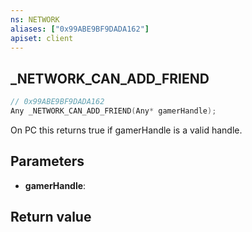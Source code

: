 ```yaml
---
ns: NETWORK
aliases: ["0x99ABE9BF9DADA162"]
apiset: client
---
```

## _NETWORK_CAN_ADD_FRIEND

```c
// 0x99ABE9BF9DADA162
Any _NETWORK_CAN_ADD_FRIEND(Any* gamerHandle);
```

On PC this returns true if gamerHandle is a valid handle.

## Parameters
* **gamerHandle**:

## Return value